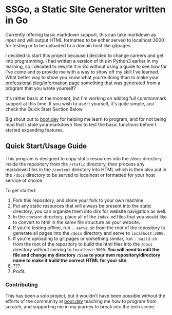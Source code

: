 # SSGo, a Static Site Generator written in Go

Currently offering basic markdown support, this can take markdown as input and will output HTML formatted to be either served to localhost:3000 for testing or to be uploaded to a domain host like gitpages.

I decided to start this project because I decided to change careers and get into programming. I had written a version of this in Python3 earlier in my learning, so I decided to rewrite it in Go without using a guide to see how far I've come and to provide me with a way to show off my skill I've learned. What better way to show you know what you're doing than to make your [professional blog/information page](https://daxin319.github.io/SSGo/) something that was generated from a program that you wrote yourself?

It's rather basic at the moment, but I'm working on adding full commonmark support at this time. If you wish to use it yourself, it's quite simple, just check the Quick Start Section Below.

Big shout out to [boot.dev](https://www.boot.dev?bannerlord=daxin319) for helping me learn to program, and for not being mad that I stole your markdown files to test the basic functions before I started expanding features.

## Quick Start/Usage Guide

This program is designed to copy static resources into the `/docs` directory inside the repository from the `/static` directory, then process any markdown files in the `/content` directory into HTML which is then also put in the `/docs` directory to be served to localhost or formatted for your host service of choice.

To get started:

1. Fork this repository, and clone your fork to your own machine.
2. Put any static resources that will always be present into the static directory, you can organize them into dirs for website navigation as well.
3. In the `content` directory, place all of the `index.md` files that you would like to convert to html in the same file structure as your website.
4. If you're testing offline, run `. serve.sh` from the root of the repository to generate all pages into the `/docs` directory and serve to `localhost:3000`.
5. If you're uploading to git pages or something similar, run `. build.sh` from the root of the repository to build the html files into the `/docs` directory without serving to `localhost:3000`. **You will need to edit the file and change my directory `/SSGo` to your own repository/directory name to make it build the correct HTML for your site.**
6. ???
7. Profit.

### Contributing

This has been a solo project, but it wouldn't have been possible without the efforts of the community at [boot.dev](https://www.boot.dev?bannerlord=daxin319) teaching me how to program from scratch, and supporting me in my journey to break into the tech scene.
